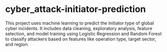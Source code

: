 # cyber_attack-initiator-prediction
This project uses machine learning to predict the initiator type of global cyber incidents. It includes data cleaning, exploratory analysis, feature selection, and model training using Logistic Regression and Random Forest to classify attackers based on features like operation type, target sector, and region.
